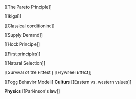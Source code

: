 
[[The Pareto Principle]]

[[Ikigai]]

[[Classical conditioning]]

[[Supply Demand]]


[[Hock Principle]]

[[First principles]]


[[Natural Selection]]

[[Survival of the Fittest]]
[[Flywheel Effect]]


[[Fogg Behavior Model]]
**Culture**
[[Eastern vs. western values]]


**Physics**
[[Parkinson's law]]